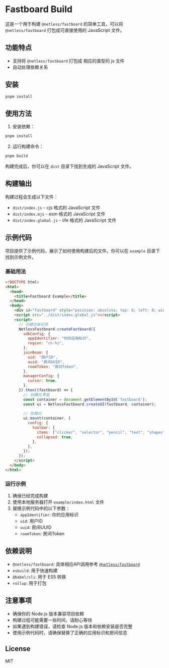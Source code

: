 # Fastboard Build

这是一个用于构建 `@netless/fastboard` 的简单工具，可以将 `@netless/fastboard` 打包成可直接使用的 JavaScript 文件。

## 功能特点

- 支持将 `@netless/fastboard` 打包成 相应的类型的 js 文件
- 自动处理依赖关系

## 安装

```bash
pnpm install
```

## 使用方法

1. 安装依赖：
```bash
pnpm install
```

2. 运行构建命令：
```bash
pnpm build
```

构建完成后，你可以在 `dist` 目录下找到生成的 JavaScript 文件。

## 构建输出

构建过程会生成以下文件：
- `dist/index.js` - cjs 格式的 JavaScript 文件
- `dist/index.mjs` - esm 格式的 JavaScript 文件
- `dist/index.global.js` - iife 格式的 JavaScript 文件

## 示例代码

项目提供了示例代码，展示了如何使用构建后的文件。你可以在 `example` 目录下找到示例文件。

### 基础用法

```html
<!DOCTYPE html>
<html>
  <head>
    <title>Fastboard Example</title>
  </head>
  <body>
    <div id="fastboard" style="position: absolute; top: 0; left: 0; width: 100%; height: 100%;"></div>
    <script src="../dist/index.global.js"></script>
    <script>
      // 创建白板实例
      NetlessFastboard.createFastboard({
        sdkConfig: {
          appIdentifier: "你的应用标识",
          region: "cn-hz",
        },
        joinRoom: {
          uid: "用户ID",
          uuid: "房间UUID",
          roomToken: "房间Token",
        },
        managerConfig: {
          cursor: true,
        },
      }).then((fastboard) => {
        // 创建UI界面
        const container = document.getElementById('fastboard');
        const ui = NetlessFastboard.createUI(fastboard, container);
        
        // 挂载UI
        ui.mount(container, {
          config: {
            toolbar: {
              items: ["clicker", "selector", "pencil", "text", "shapes", "eraser", "clear", "laserPointer"],
              collapsed: true,
            },
          },
        });
      });
    </script>
  </body>
</html>
```

### 运行示例

1. 确保已经完成构建
2. 使用本地服务器打开 `example/index.html` 文件
3. 替换示例代码中的以下参数：
   - `appIdentifier`: 你的应用标识
   - `uid`: 用户ID
   - `uuid`: 房间UUID
   - `roomToken`: 房间Token

## 依赖说明

- `@netless/fastboard`: 具体相应API调用参考 [`@netless/fastboard`](https://github.com/netless-io/fastboard/blob/main/README-zh.md)
- `esbuild`: 用于快速构建
- `@babel/cli`: 用于 ES5 转换
- `rollup`: 用于打包


## 注意事项

- 确保你的 Node.js 版本兼容项目依赖
- 构建过程可能需要一些时间，请耐心等待
- 如果遇到构建错误，请检查 Node.js 版本和依赖安装是否完整
- 使用示例代码时，请确保替换了正确的应用标识和房间信息

## License

MIT